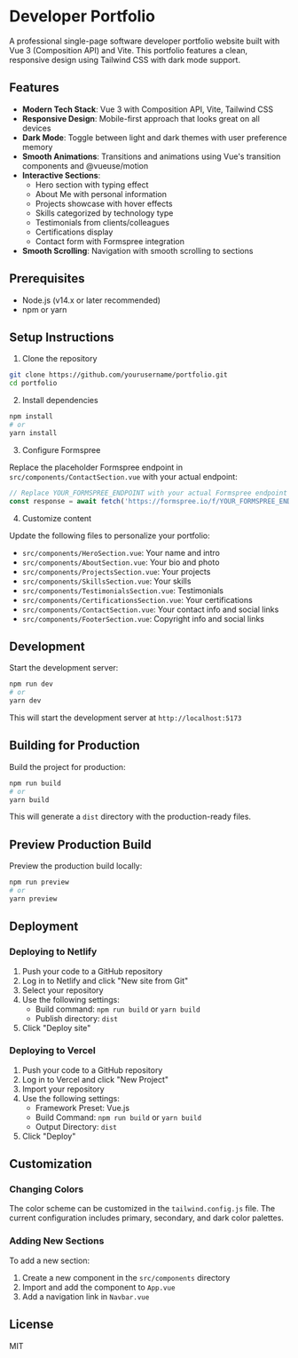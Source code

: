 # Developer Portfolio

A professional single-page software developer portfolio website built with Vue 3 (Composition API) and Vite. This portfolio features a clean, responsive design using Tailwind CSS with dark mode support.

## Features

- **Modern Tech Stack**: Vue 3 with Composition API, Vite, Tailwind CSS
- **Responsive Design**: Mobile-first approach that looks great on all devices
- **Dark Mode**: Toggle between light and dark themes with user preference memory
- **Smooth Animations**: Transitions and animations using Vue's transition components and @vueuse/motion
- **Interactive Sections**:
  - Hero section with typing effect
  - About Me with personal information
  - Projects showcase with hover effects
  - Skills categorized by technology type
  - Testimonials from clients/colleagues
  - Certifications display
  - Contact form with Formspree integration
- **Smooth Scrolling**: Navigation with smooth scrolling to sections

## Prerequisites

- Node.js (v14.x or later recommended)
- npm or yarn

## Setup Instructions

1. Clone the repository

```bash
git clone https://github.com/yourusername/portfolio.git
cd portfolio
```

2. Install dependencies

```bash
npm install
# or
yarn install
```

3. Configure Formspree

Replace the placeholder Formspree endpoint in `src/components/ContactSection.vue` with your actual endpoint:

```javascript
// Replace YOUR_FORMSPREE_ENDPOINT with your actual Formspree endpoint
const response = await fetch('https://formspree.io/f/YOUR_FORMSPREE_ENDPOINT', {
```

4. Customize content

Update the following files to personalize your portfolio:

- `src/components/HeroSection.vue`: Your name and intro
- `src/components/AboutSection.vue`: Your bio and photo
- `src/components/ProjectsSection.vue`: Your projects
- `src/components/SkillsSection.vue`: Your skills
- `src/components/TestimonialsSection.vue`: Testimonials
- `src/components/CertificationsSection.vue`: Your certifications
- `src/components/ContactSection.vue`: Your contact info and social links
- `src/components/FooterSection.vue`: Copyright info and social links

## Development

Start the development server:

```bash
npm run dev
# or
yarn dev
```

This will start the development server at `http://localhost:5173`

## Building for Production

Build the project for production:

```bash
npm run build
# or
yarn build
```

This will generate a `dist` directory with the production-ready files.

## Preview Production Build

Preview the production build locally:

```bash
npm run preview
# or
yarn preview
```

## Deployment

### Deploying to Netlify

1. Push your code to a GitHub repository
2. Log in to Netlify and click "New site from Git"
3. Select your repository
4. Use the following settings:
   - Build command: `npm run build` or `yarn build`
   - Publish directory: `dist`
5. Click "Deploy site"

### Deploying to Vercel

1. Push your code to a GitHub repository
2. Log in to Vercel and click "New Project"
3. Import your repository
4. Use the following settings:
   - Framework Preset: Vue.js
   - Build Command: `npm run build` or `yarn build`
   - Output Directory: `dist`
5. Click "Deploy"

## Customization

### Changing Colors

The color scheme can be customized in the `tailwind.config.js` file. The current configuration includes primary, secondary, and dark color palettes.

### Adding New Sections

To add a new section:

1. Create a new component in the `src/components` directory
2. Import and add the component to `App.vue`
3. Add a navigation link in `Navbar.vue`

## License

MIT
